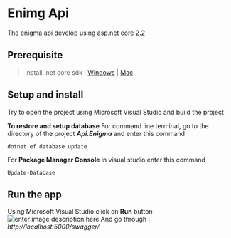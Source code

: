 # Enimg Api

The enigma api develop using asp.net core 2.2

## Prerequisite

> Install .net core sdk : [Windows](https://dotnet.microsoft.com/download/visual-studio-sdks) | [Mac](https://dotnet.microsoft.com/download/dotnet-core/2.2)

## Setup and install
Try to open the project using Microsoft Visual Studio and build the project

**To restore and setup database**
For command line terminal, go to the directory of the project ***Api.Enigma*** and enter this command

    dotnet ef database update
For **Package Manager Console** in visual studio enter this command

    Update-Database

## Run the app
Using Microsoft Visual Studio click on **Run** button
![enter image description here](https://sv1.picz.in.th/images/2019/10/21/cMRyKE.gif)
And go through : *http://localhost:5000/swagger/*
